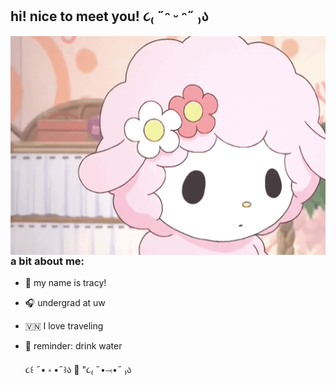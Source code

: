 ## hi! nice to meet you!   ૮₍ ˶ᵔ ᵕ ᵔ˶ ₎ა <br/> 

<img align="right" width="550" height="350" src="https://github.com/tracympham/tracympham/blob/main/myMelody.gif">

### a bit about me:
- 🍓 my name is tracy! 
- 🎧 undergrad at uw
- 🇻🇳 I love traveling
- 🌊 reminder: drink water <br/> 

     ૮꒰ ˶• ༝ •˶꒱ა  🧋  "૮₍ ˶•⤙•˶ ₎ა
